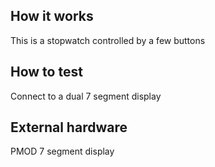 <!---

This file is used to generate your project datasheet. Please fill in the information below and delete any unused
sections.

You can also include images in this folder and reference them in the markdown. Each image must be less than
512 kb in size, and the combined size of all images must be less than 1 MB.
-->

## How it works

This is a stopwatch controlled by a few buttons

## How to test

Connect to a dual 7 segment display

## External hardware

PMOD 7 segment display
